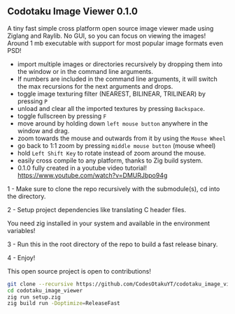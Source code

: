 ## Codotaku Image Viewer 0.1.0
A tiny fast simple cross platform open source image viewer made using Ziglang and Raylib.
No GUI, so you can focus on viewing the images!
Around 1 mb executable with support for most popular image formats even PSD!
- import multiple images or directories recursively by dropping them into the window or in the command line arguments.
- If numbers are included in the command line arguments, it will switch the max recursions for the next arguments and drops.
- toggle image texturing filter (NEAREST, BILINEAR, TRILINEAR) by pressing `P`
- unload and clear all the imported textures by pressing `Backspace`.
- toggle fullscreen by pressing `F`
- move around by holding down `left mouse button` anywhere in the window and drag.
- zoom towards the mouse and outwards from it by using the `Mouse Wheel`
- go back to 1:1 zoom by pressing `middle mouse button` (mouse wheel)
- hold `Left Shift Key` to rotate instead of zoom around the mouse.
- easily cross compile to any platform, thanks to Zig build system.
- 0.1.0 fully created in a youtube video tutorial! https://www.youtube.com/watch?v=DMURJbpo94g

1 - Make sure to clone the repo recursively with the submodule(s), cd into the directory.

2 - Setup project dependencies like translating C header files.

You need zig installed in your system and available in the environment variables!

3 - Run this in the root directory of the repo to build a fast release binary.

4 - Enjoy!

This open source project is open to contributions!
```sh
git clone --recursive https://github.com/CodesOtakuYT/codotaku_image_viewer
cd codotaku_image_viewer
zig run setup.zig
zig build run -Doptimize=ReleaseFast
```
